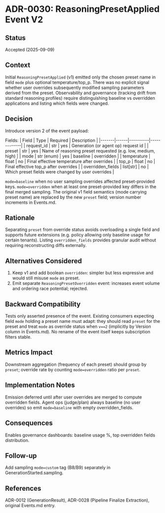 # ADR-0030: ReasoningPresetApplied Event V2

## Status
Accepted (2025-09-09)

## Context
Initial `ReasoningPresetApplied` (v1) emitted only the chosen preset name in field `mode` plus optional temperature/top_p. There was no explicit signal whether user overrides subsequently modified sampling parameters derived from the preset. Observability and governance (tracking drift from standard reasoning profiles) require distinguishing baseline vs overridden applications and listing which fields were changed.

## Decision
Introduce version 2 of the event payload:

Fields:
| Field | Type | Required | Description |
|-------|------|----------|-------------|
| request_id | str | yes | Generation (or agent op) request id |
| preset | str | yes | Name of reasoning preset requested (e.g. low, medium, high) |
| mode | str (enum) | yes | baseline | overridden |
| temperature | float | no | Final effective temperature after overrides |
| top_p | float | no | Final effective top_p after overrides |
| overridden_fields | list[str] | no | Which preset fields were changed by user overrides |

`mode=baseline` when no user sampling overrides affected preset-provided keys. `mode=overridden` when at least one preset-provided key differs in the final merged sampling. The original v1 field semantics (mode carrying preset name) are replaced by the new `preset` field; version number increments in Events.md.

## Rationale
Separating `preset` from override status avoids overloading a single field and supports future extensions (e.g. policy allowing only baseline usage for certain tenants). Listing `overridden_fields` provides granular audit without requiring reconstructing diffs externally.

## Alternatives Considered
1. Keep v1 and add boolean `overridden`: simpler but less expressive and would still misuse `mode` as preset.
2. Emit separate `ReasoningPresetOverridden` event: increases event volume and ordering race potential; rejected.

## Backward Compatibility
Tests only asserted presence of the event. Existing consumers expecting field `mode` holding a preset name must adapt: they should read `preset` for the preset and treat `mode` as override status when `v==2` (implicitly by Version column in Events.md). No rename of the event itself keeps subscription filters stable.

## Metrics Impact
Downstream aggregation (frequency of each preset) should group by `preset`; override rate by counting `mode=overridden` ratio per `preset`.

## Implementation Notes
Emission deferred until after user overrides are merged to compute overridden fields. Agent ops (judge/plan) always baseline (no user overrides) so emit `mode=baseline` with empty overridden_fields.

## Consequences
Enables governance dashboards: baseline usage %, top overridden fields distribution.

## Follow-up
Add sampling `mode=custom` tag (B8/B9) separately in GenerationStarted.sampling.

## References
ADR-0012 (GenerationResult), ADR-0028 (Pipeline Finalize Extraction), original Events.md entry.
